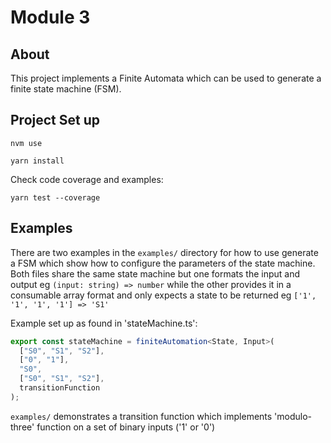 # Module 3 

## About

This project implements a Finite Automata which can be used to generate a finite state machine (FSM).

## Project Set up

`nvm use`

`yarn install`

Check code coverage and examples: 

`yarn test --coverage`

## Examples

There are two examples in the `examples/` directory for how to use generate a FSM which show how to configure the parameters of the state machine. Both files share the same state machine but one formats the input and output eg `(input: string) => number` while the other provides it in a consumable array format and only expects a state to be returned eg `['1', '1', '1', '1'] => 'S1'`

Example set up as found in 'stateMachine.ts':

```typescript
export const stateMachine = finiteAutomation<State, Input>(
  ["S0", "S1", "S2"],
  ["0", "1"],
  "S0",
  ["S0", "S1", "S2"],
  transitionFunction
);
```

`examples/` demonstrates a transition function which implements 'modulo-three' function on a set of binary inputs ('1' or '0')
